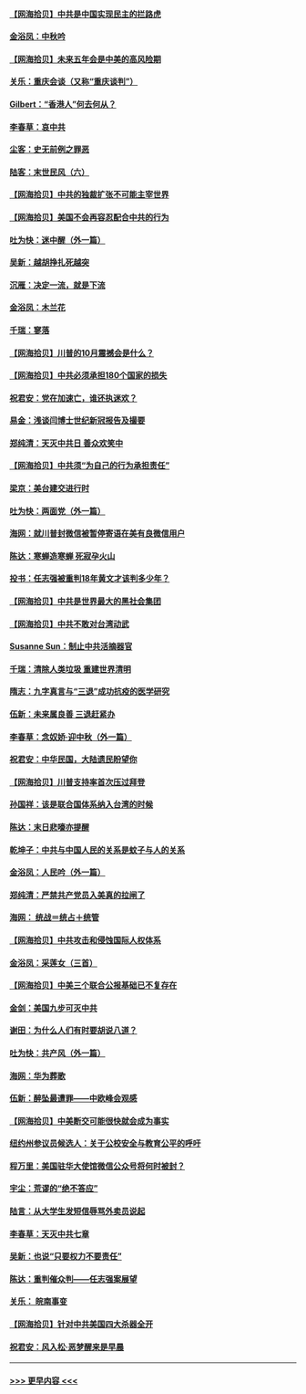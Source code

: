 #### [【网海拾贝】中共是中国实现民主的拦路虎](../pages/nsc993/n12443573.md?t=10011702) 
#### [金浴凤：中秋吟](../pages/nsc993/n12441773.md?t=10011702) 
#### [【网海拾贝】未来五年会是中美的高风险期](../pages/nsc993/n12440760.md?t=10011702) 
#### [关乐：重庆会谈（又称“重庆谈判”）](../pages/nsc993/n12437525.md?t=10011702) 
#### [Gilbert：“香港人”何去何从？](../pages/nsc993/n12435894.md?t=10011702) 
#### [李春草：哀中共](../pages/nsc993/n12435874.md?t=10011702) 
#### [尘客：史无前例之罪恶](../pages/nsc993/n12435762.md?t=10011702) 
#### [陆客：末世民风（六）](../pages/nsc993/n12435354.md?t=10011702) 
#### [【网海拾贝】中共的独裁扩张不可能主宰世界](../pages/nsc993/n12435151.md?t=10011702) 
#### [【网海拾贝】美国不会再容忍配合中共的行为](../pages/nsc993/n12433808.md?t=10011702) 
#### [吐为快：迷中醒（外一篇）](../pages/nsc993/n12433585.md?t=10011702) 
#### [吴新：越胡挣扎死越突](../pages/nsc993/n12433562.md?t=10011702) 
#### [沉雁：决定一流，就是下流](../pages/nsc993/n12432128.md?t=10011702) 
#### [金浴凤：木兰花](../pages/nsc993/n12432124.md?t=10011702) 
#### [千瑞：寥落](../pages/nsc993/n12432071.md?t=10011702) 
#### [【网海拾贝】川普的10月震撼会是什么？](../pages/nsc993/n12431624.md?t=10011702) 
#### [【网海拾贝】中共必须承担180个国家的损失](../pages/nsc993/n12428893.md?t=10011702) 
#### [祝君安：党在加速亡，谁还执迷欢？](../pages/nsc993/n12428652.md?t=10011702) 
#### [易金：浅谈闫博士世纪新冠报告及撮要](../pages/nsc993/n12426822.md?t=10011702) 
#### [郑纯清：天灭中共日 善众欢笑中](../pages/nsc993/n12426784.md?t=10011702) 
#### [【网海拾贝】中共须“为自己的行为承担责任”](../pages/nsc993/n12426067.md?t=10011702) 
#### [梁京：美台建交进行时](../pages/nsc993/n12424066.md?t=10011702) 
#### [吐为快：两面党（外一篇）](../pages/nsc993/n12424043.md?t=10011702) 
#### [海网：就川普封微信被暂停寄语在美有良微信用户](../pages/nsc993/n12424021.md?t=10011702) 
#### [陈达：寒蝉造寒蝉 死寂孕火山](../pages/nsc993/n12423958.md?t=10011702) 
#### [投书：任志强被重判18年黄文才该判多少年？](../pages/nsc993/n12423672.md?t=10011702) 
#### [【网海拾贝】中共是世界最大的黑社会集团](../pages/nsc993/n12423543.md?t=10011702) 
#### [【网海拾贝】中共不敢对台湾动武](../pages/nsc993/n12421418.md?t=10011702) 
#### [Susanne Sun：制止中共活摘器官](../pages/nsc993/n12419654.md?t=10011702) 
#### [千瑞：清除人类垃圾 重建世界清明](../pages/nsc993/n12419414.md?t=10011702) 
#### [隋志：九字真言与“三退”成功抗疫的医学研究](../pages/nsc993/n12419248.md?t=10011702) 
#### [伍新：未来属良善 三退赶紧办](../pages/nsc993/n12418496.md?t=10011702) 
#### [李春草：念奴娇·迎中秋（外一篇）](../pages/nsc993/n12418465.md?t=10011702) 
#### [祝君安：中华民国，大陆遗民盼望你](../pages/nsc993/n12418089.md?t=10011702) 
#### [【网海拾贝】川普支持率首次压过拜登](../pages/nsc993/n12418050.md?t=10011702) 
#### [孙国祥：该是联合国体系纳入台湾的时候](../pages/nsc993/n12417369.md?t=10011702) 
#### [陈达：末日悲嚎亦提醒](../pages/nsc993/n12416736.md?t=10011702) 
#### [乾坤子：中共与中国人民的关系是蚊子与人的关系](../pages/nsc993/n12416632.md?t=10011702) 
#### [金浴凤：人民吟（外一篇）](../pages/nsc993/n12416567.md?t=10011702) 
#### [郑纯清：严禁共产党员入美真的拉闸了](../pages/nsc993/n12416550.md?t=10011702) 
#### [海网： 统战＝统占＋统管](../pages/nsc993/n12416404.md?t=10011702) 
#### [【网海拾贝】中共攻击和侵蚀国际人权体系](../pages/nsc993/n12416250.md?t=10011702) 
#### [金浴凤：采莲女（三首）](../pages/nsc993/n12415517.md?t=10011702) 
#### [【网海拾贝】中美三个联合公报基础已不复存在](../pages/nsc993/n12415054.md?t=10011702) 
#### [金剑：美国九步可灭中共](../pages/nsc993/n12413183.md?t=10011702) 
#### [谢田：为什么人们有时要胡说八道？](../pages/nsc993/n12411861.md?t=10011702) 
#### [吐为快：共产风（外一篇）](../pages/nsc993/n12411761.md?t=10011702) 
#### [海网：华为葬歌](../pages/nsc993/n12410381.md?t=10011702) 
#### [伍新：醉坠最遭罪——中欧峰会观感](../pages/nsc993/n12410364.md?t=10011702) 
#### [【网海拾贝】中美断交可能很快就会成为事实](../pages/nsc993/n12409495.md?t=10011702) 
#### [纽约州参议员候选人：关于公校安全与教育公平的呼吁](../pages/nsc993/n12409228.md?t=10011702) 
#### [程万里：美国驻华大使馆微信公众号将何时被封？](../pages/nsc993/n12407397.md?t=10011702) 
#### [宇尘：荒谬的“绝不答应”](../pages/nsc993/n12407360.md?t=10011702) 
#### [陆言：从大学生发短信辱骂外卖员说起](../pages/nsc993/n12407285.md?t=10011702) 
#### [李春草：天灭中共七章](../pages/nsc993/n12406988.md?t=10011702) 
#### [吴新：也说“只要权力不要责任”](../pages/nsc993/n12406966.md?t=10011702) 
#### [陈达：重判催众判——任志强案展望](../pages/nsc993/n12404540.md?t=10011702) 
#### [关乐： 皖南事变](../pages/nsc993/n12404288.md?t=10011702) 
#### [【网海拾贝】针对中共美国四大杀器全开](../pages/nsc993/n12404172.md?t=10011702) 
#### [祝君安：风入松‧恶梦醒来是早晨](../pages/nsc993/n12401953.md?t=10011702) 

----
#### [ >>> 更早内容 <<< ](../indexes/nsc993-earlier.md)
